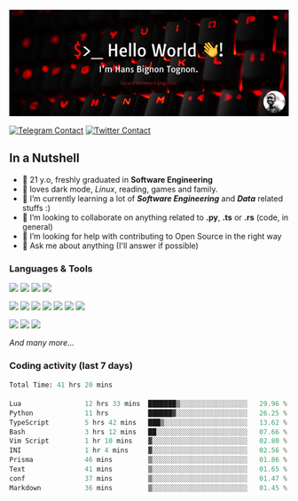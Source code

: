 ![Cover](assets/gh-readme-cover.png)

[![Telegram Contact](https://img.shields.io/badge/Telegram-%230088CC.svg?style=for-the-badge&logo=telegram&logoColor=white)](https://t.me/hanstobi) [![Twitter Contact](https://img.shields.io/badge/Twitter-%2308A0E9.svg?style=for-the-badge&logo=twitter&logoColor=white)](https://twitter.com/_tobihans)

## In a Nutshell
- 👤 21 y.o, freshly graduated in **Software Engineering**
- 🖤 loves dark mode, *Linux*, reading, games and family.
- 🌱 I’m currently learning a lot of ***Software Engineering*** and ***Data*** related stuffs :)
- 👯 I’m looking to collaborate on anything related to **.py**, **.ts** or **.rs** (code, in general)
- 🤔 I’m looking for help with contributing to Open Source in the right way
- 💬 Ask me about anything (I'll answer if possible)

### Languages & Tools
![](https://img.shields.io/badge/Linux-%23eab30f.svg?style=for-the-badge&logo=linux&logoColor=black) ![](https://img.shields.io/badge/Git-%23e54a2f.svg?style=for-the-badge&logo=git&logoColor=white) ![](https://img.shields.io/badge/Github-%231a1d21.svg?style=for-the-badge&logo=github&logoColor=white) ![](https://img.shields.io/badge/Docker-%230394f0.svg?style=for-the-badge&logo=docker&logoColor=white)

![](https://img.shields.io/badge/C-%231a1d21.svg?style=for-the-badge&logo=C&logoColor=white) ![](https://img.shields.io/badge/TypeScript-%230074c2.svg?style=for-the-badge&logo=typescript&logoColor=white) ![](https://img.shields.io/badge/Python-%23f0c540.svg?style=for-the-badge&logo=python) ![](https://img.shields.io/badge/Rust-%23ea4800.svg?style=for-the-badge&logo=rust) ![](https://img.shields.io/badge/Php-%237175aa.svg?style=for-the-badge&logo=php&logoColor=white) ![](https://img.shields.io/badge/HTML-%23d84924.svg?style=for-the-badge&logo=html5&logoColor=white) ![](https://img.shields.io/badge/Scss-%23c45f92.svg?style=for-the-badge&logo=sass&logoColor=white)

![](https://img.shields.io/badge/Vue-%23314559.svg?style=for-the-badge&logo=vue.js) ![](https://img.shields.io/badge/Laravel-%23e54a2f.svg?style=for-the-badge&logo=laravel&logoColor=white) ![](https://img.shields.io/badge/Adonis-%235a45ff.svg?style=for-the-badge&logo=adonisjs)

*And many more...*

### Coding activity (last 7 days)
<!--START_SECTION:waka-->

```python
Total Time: 41 hrs 20 mins

Lua                12 hrs 33 mins  ███████▒░░░░░░░░░░░░░░░░░   29.96 %
Python             11 hrs          ██████▓░░░░░░░░░░░░░░░░░░   26.25 %
TypeScript         5 hrs 42 mins   ███▒░░░░░░░░░░░░░░░░░░░░░   13.62 %
Bash               3 hrs 12 mins   ██░░░░░░░░░░░░░░░░░░░░░░░   07.66 %
Vim Script         1 hr 10 mins    ▓░░░░░░░░░░░░░░░░░░░░░░░░   02.80 %
INI                1 hr 4 mins     ▓░░░░░░░░░░░░░░░░░░░░░░░░   02.56 %
Prisma             46 mins         ▒░░░░░░░░░░░░░░░░░░░░░░░░   01.86 %
Text               41 mins         ▒░░░░░░░░░░░░░░░░░░░░░░░░   01.65 %
conf               37 mins         ▒░░░░░░░░░░░░░░░░░░░░░░░░   01.47 %
Markdown           36 mins         ▒░░░░░░░░░░░░░░░░░░░░░░░░   01.45 %
```

<!--END_SECTION:waka-->
